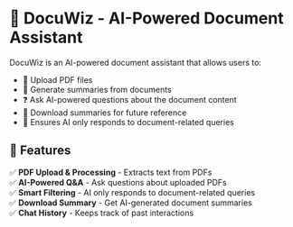 # 📄 DocuWiz - AI-Powered Document Assistant

DocuWiz is an AI-powered document assistant that allows users to:
- 📂 Upload PDF files
- 📑 Generate summaries from documents
- ❓ Ask AI-powered questions about the document content
- 💾 Download summaries for future reference
- 🛑 Ensures AI only responds to document-related queries


## 🚀 Features
✅ **PDF Upload & Processing** - Extracts text from PDFs  
✅ **AI-Powered Q&A** - Ask questions about uploaded PDFs  
✅ **Smart Filtering** - AI only responds to document-related queries  
✅ **Download Summary** - Get AI-generated document summaries  
✅ **Chat History** - Keeps track of past interactions  




